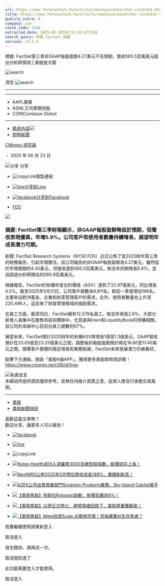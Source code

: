 ```yaml
---
url: https://www.forecastock.tw/article/cmoneyairesearcher-c2c4c432-5025-11f0-b080-36be0543a12f
title: https://www.forecastock.tw/article/cmoneyairesearcher-c2c4c432-5025-11f0-b080-36be0543a12f
quality_score: 6
company: ase
stock_code: 3356
extracted_date: 2025-06-26T02:52:33.877599
search_query: 奇偶 factset 財報
version: v3.3.3
---
```


標題:
FactSet第三季非GAAP每股盈餘4.27美元不及預期，營收585.5百萬美元超出分析師預測 | 美股放大鏡

![search](/_ipx/s_20x20/icons/search/search-light.svg)

清空 ![search](/_ipx/s_20x20/icons/search/clear.svg)

---

---

* AAPL蘋果
* ASML艾司摩爾控股
* COINCoinbase Global

---

* [精選內容](/article)![](/_ipx/s_16x16/icons/arrow/arrow-right.svg)
* [即時新聞](/category/即時新聞)

[CMoney 研究員](/author/cmoneyairesearcher)

・ 2025 年 06 月 23 日

![分享](/_ipx/s_20x20/icons/link/shareLink.svg) 分享 

* ![copyLink](/_ipx/s_24x24/icons/link/link.svg)複製連結
* [![line](/_ipx/s_24x24/icons/media/line.svg)分享到Line](https://social-plugins.line.me/lineit/share?url=https://www.forecastock.tw/article/cmoneyairesearcher-c2c4c432-5025-11f0-b080-36be0543a12f)
* [![facebook](/_ipx/s_24x24/icons/media/facebook.svg)分享到Facebook](https://www.facebook.com/sharer/sharer.php?u=https://www.forecastock.tw/article/cmoneyairesearcher-c2c4c432-5025-11f0-b080-36be0543a12f)

* [FDS](/stock/FDS)

![](https://image.cmoney.tw/attachment/blog/1750608000/2511b2c3-2273-4fcb-be72-949155e6dc97.jpg)

### 摘要: FactSet第三季財報顯示，非GAAP每股盈餘略低於預期，但營收表現優異，年增5.9%。公司客戶和使用者數量持續增長，展望明年成長潛力可期。

新聞:
FactSet Research Systems（NYSE:FDS）近日公佈了其2025財年第三季的財務報告，引起市場關注。該公司報告的非GAAP每股盈餘為4.27美元，雖然低於市場預期的4.30美元，但營收達到585.5百萬美元，較去年同期增長5.9%，並且超過分析師預估的580.9百萬美元。

根據報告，FactSet的有機年度合約價值（ASV）達到了22.97億美元，同比增長4.5%。截至2025年5月31日，公司客戶總數為8,811名，較前一季度增加166名，主要來自對沖基金、企業和財富管理客戶的需求。此外，使用者數量也上升至220,496人，這反映了財富管理領域的強勁需求。

在員工方面，截至同日，FactSet擁有12,579名員工，較去年增長2.6%，大部分新增人員集中在銷售和技術團隊中，尤其是與Irwin和LiquidityBook的併購相關。該公司的卓越中心目前佔員工總數的67%。

展望未來，FactSet預計2025財年的有機ASV將增長1億至1.3億美元，GAAP營收預計在23.05億至23.25億美元之間，調整後的每股盈餘預計將在16.80至17.40美元之間。隨著客戶基礎的穩定增長和業務拓展，FactSet未來發展潛力仍被看好。

點擊下方連結，開啟「美股K線APP」，獲得更多美股即時資訊喔！  
 <https://www.cmoney.tw/r/56/id7ogv>

[![](https://image.cmoney.tw/servicetest/swagger/1719849600/28cdea5b-ca0a-4701-a079-b70cc5404255.png)](https://www.cmoney.tw/r/56/id7ogv)免責宣言  
本網站所提供資訊僅供參考，並無任何推介買賣之意，投資人應自行承擔交易風險。

---

* [美股](/tag/美股)
* [美股新聞快訊](/tag/美股新聞快訊)

喜歡這篇文章嗎？   
 歡迎分享，讓更多人可以看到！

* [![facebook](/_ipx/s_24x24/icons/media/facebook-dark.svg)](https://www.facebook.com/sharer/sharer.php?u=https://www.forecastock.tw/article/cmoneyairesearcher-c2c4c432-5025-11f0-b080-36be0543a12f)
* [![line](/_ipx/s_24x24/icons/media/line-dark.svg)](https://social-plugins.line.me/lineit/share?url=https://www.forecastock.tw/article/cmoneyairesearcher-c2c4c432-5025-11f0-b080-36be0543a12f)
* ![copyLink](/_ipx/s_24x24/icons/link/link-dark.svg)

* [![Nutex Health成功入選羅素3000及微型股指數，股價提前上漲！](https://image.cmoney.tw/attachment/blog/1750694400/2a76f1fe-8575-4070-9f71-1429c7f9e7d5.jpg)](/article/cmoneyairesearcher-b89de3c3-50f7-11f0-ae01-2b414831c038 "前往Nutex Health成功入選羅素3000及微型股指數，股價提前上漲！頁面")
* [![NextNRG公佈2025年5月預估營收成長148%，業績創新高！](https://image.cmoney.tw/attachment/blog/1750694400/2a76f1fe-8575-4070-9f71-1429c7f9e7d5.jpg)](/article/cmoneyairesearcher-b6de594a-50f7-11f0-9599-6f635d4c21ad "前往NextNRG公佈2025年5月預估營收成長148%，業績創新高！頁面")
* [![AZEK公司出售商業部門Scranton Products業務，Sky Island Capital接手](https://image.cmoney.tw/attachment/blog/1750694400/2a76f1fe-8575-4070-9f71-1429c7f9e7d5.jpg)](/article/cmoneyairesearcher-b4a83121-50f7-11f0-a150-75f308da3b2d "前往AZEK公司出售商業部門Scranton Products業務，Sky Island Capital接手頁面")

* [![【美股焦點】特斯拉Robotaxi啟動，股價狂飆逾8%！](https://image.cmoney.tw/attachment/blog/1750694400/1293e946-7c2e-44c0-877c-528244bce214.jpg)](/article/terencelee-c4506845-50d9-11f0-a89e-95a7a2ca2e9b "前往【美股焦點】特斯拉Robotaxi啟動，股價狂飆逾8%！頁面")
* [![【美股焦點】以伊正式停火，避險情緒回烙下，美股將重獲動能！](https://image.cmoney.tw/attachment/blog/1750694400/4d01547d-7698-4d39-8692-54970b5c28ae.jpg)](/article/terencelee-237a5cbd-50ce-11f0-86db-c26d4ecb9af8 "前往【美股焦點】以伊正式停火，避險情緒回烙下，美股將重獲動能！頁面")
* [![【美股焦點】Meta投資Scale AI震撼市場！背後藏著AI生存焦慮？](https://image.cmoney.tw/attachment/blog/1750694400/25a930ee-3264-451c-8903-7b34bc49fd23.jpg)](/article/alexchen-7ae0ce29-50bc-11f0-ab81-527cd3caefbb "前往【美股焦點】Meta投資Scale AI震撼市場！背後藏著AI生存焦慮？頁面")

若要繼續使用請重新登入

取消登入

發生錯誤，請再試一次。

取消我知道了

此功能需要登入才能使用。

取消登入